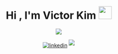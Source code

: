 <h1 align="center"><b>Hi , I'm Victor Kim </b><img src="https://media.giphy.com/media/hvRJCLFzcasrR4ia7z/giphy.gif" width="35"></h1>

<p align="center">
  <a href="https://github.com/DenverCoder1/readme-typing-svg"><img src="https://readme-typing-svg.herokuapp.com?font=Time+New+Roman&color=cyan&size=25&center=true&vCenter=true&width=600&height=100&lines=Full+Stack+Software+Engineer;"></a>
</p>

<div align='center'>

<ul style="list-style-type: none; padding: 0; margin: 0;">
  <li style="display: inline-block;">
    <a href="https://linkedin.com/in/vskimjr" target="_blank">
      <img src="https://img.shields.io/badge/linkedin:  vskimjr-%2300acee.svg?color=405DE6&style=for-the-badge&logo=linkedin&logoColor=white" alt="linkedin" style="margin-bottom: 5px;"/>
    </a>
  </li>
  <li style="display: inline-block;">
    <a href="mailto:vskimjr@gmail.com" target="_blank">
      <img src="https://img.shields.io/badge/gmail:  vskimjr-%23EA4335.svg?style=for-the-badge&logo=gmail&logoColor=white" t="mail" style="margin-bottom: 5px;" />
    </a>
  </li>
</ul>


</div>
